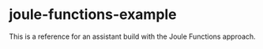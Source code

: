 # joule-functions-example
This is a reference for an assistant build with the Joule Functions approach.
